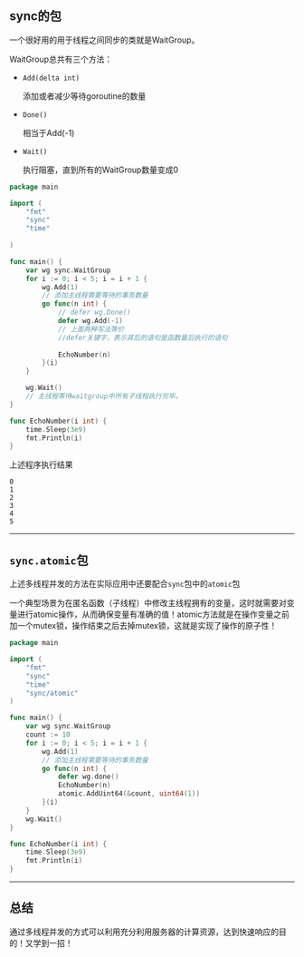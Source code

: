 ## sync的包

一个很好用的用于线程之间同步的类就是WaitGroup。

WaitGroup总共有三个方法：
* `Add(delta int)`

    添加或者减少等待goroutine的数量

* `Done()`

    相当于Add(-1)

* `Wait()`

    执行阻塞，直到所有的WaitGroup数量变成0



```go
package main

import (
	"fmt"
	"sync"
	"time"
	
)

func main() {
    var wg sync.WaitGroup
    for i := 0; i < 5; i = i + 1 {
        wg.Add(1)
        // 添加主线程需要等待的事务数量
        go func(n int) {
            // defer wg.Done()
            defer wg.Add(-1)
            // 上面两种写法等价
            //defer关键字，表示其后的语句是函数最后执行的语句
		    
            EchoNumber(n)
        }(i)
    }

    wg.Wait()
    // 主线程等待waitgroup中所有子线程执行完毕。
}

func EchoNumber(i int) {
    time.Sleep(3e9)
    fmt.Println(i)
}
```

上述程序执行结果

```
0
1
2
3
4
5
```

---

## `sync.atomic`包

上述多线程并发的方法在实际应用中还要配合`sync`包中的`atomic`包

一个典型场景为在匿名函数（子线程）中修改主线程拥有的变量，这时就需要对变量进行atomic操作，从而确保变量有准确的值！atomic方法就是在操作变量之前加一个mutex锁，操作结束之后去掉mutex锁，这就是实现了操作的原子性！


```go
package main

import (
	"fmt"
	"sync"
	"time"
	"sync/atomic"
)

func main() {
    var wg sync.WaitGroup
    count := 10
    for i := 0; i < 5; i = i + 1 {
	    wg.Add(1)
	    // 添加主线程需要等待的事务数量
	    go func(n int) {
	        defer wg.done()
	        EchoNumber(n)
	        atomic.AddUint64(&count, uint64(1))
	    }(i)
    }
    wg.Wait()
}

func EchoNumber(i int) {
    time.Sleep(3e9)
    fmt.Println(i)
}
```

----

## 总结

通过多线程并发的方式可以利用充分利用服务器的计算资源，达到快速响应的目的！又学到一招！

